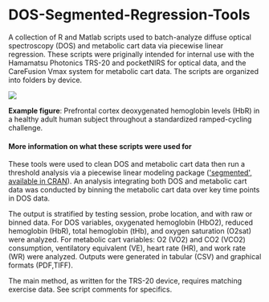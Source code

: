 # DOS-Segmented-Regression-Tools
A collection of R and Matlab scripts used to batch-analyze diffuse optical spectroscopy (DOS) and metabolic cart data via piecewise linear regression. These scripts were priginally intended for internal use with the Hamamatsu Photonics TRS-20 and pocketNIRS for optical data, and the CareFusion Vmax system for metabolic cart data. The scripts are organized into folders by device.

![](https://github.com/btran29/DOSI-SLM-SegmentedOut/blob/master/example/fig1.PNG)

**Example figure**: Prefrontal cortex deoxygenated hemoglobin levels (HbR) in a healthy adult human subject throughout a standardized ramped-cycling challenge.

#### More information on what these scripts were used for
These tools were used to clean DOS and metabolic cart data then run a threshold analysis via a piecewise linear modeling package (['segmented', available in CRAN](https://cran.r-project.org/web/packages/segmented/index.html)). An analysis integrating both DOS and metabolic cart data was conducted by binning the metabolic cart data over key time points in DOS data.

The output is stratified by testing session, probe location, and with raw or binned data. For DOS variables, oxygenated hemoglobin (HbO2), reduced hemoglobin (HbR), total hemoglobin (tHb), and oxygen saturation (O2sat) were analyzed. For metabolic cart variables: O2 (VO2) and CO2 (VCO2) consumption, ventilatory equivalent (VE), heart rate (HR), and work rate (WR) were analyzed. Outputs were generated in tabular (CSV) and graphical formats (PDF,TIFF).

The main method, as written for the TRS-20 device, requires matching exercise data. See script comments for specifics.
